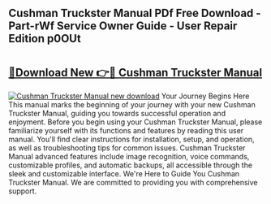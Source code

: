 ## Cushman Truckster Manual PDf Free Download - Part-rWf Service Owner Guide - User Repair Edition p0OUt

# <h2><a href="http://bc56406.oget.top/?id=Cushman+Truckster+Manual">🔗Download New 👉🔴 Cushman Truckster Manual</a></h2>

[![Cushman Truckster Manual new download](https://i.imgur.com/5g1atiW.png)](http://bc56406.oget.top/?id=Cushman+Truckster+Manual)
Your Journey Begins Here This manual marks the beginning of your journey with your new Cushman Truckster Manual, guiding you towards successful operation and enjoyment. Before you begin using your Cushman Truckster Manual, please familiarize yourself with its functions and features by reading this user manual. You'll find clear instructions for installation, setup, and operation, as well as troubleshooting tips for common issues. Cushman Truckster Manual advanced features include image recognition, voice commands, customizable profiles, and automatic backups, all accessible through the sleek and customizable interface. We're Here to Guide You Cushman Truckster Manual. We are committed to providing you with comprehensive support.
